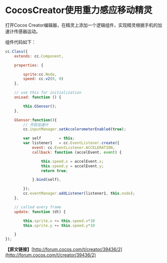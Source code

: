 # CocosCreator使用重力感应移动精灵

打开Cocos Creator编辑器，在精灵上添加一个逻辑组件，实现精灵根据手机的加速计传感器运动。

组件代码如下：

```js
cc.Class({
	extends: cc.Component,

	properties: {

		sprite:cc.Node,
		speed: cc.v2(0, 0)
	},

	// use this for initialization
	onLoad: function () {

		this.GSensor();
	},

	GSensor:function(){
		// 开启加速计
		cc.inputManager.setAccelerometerEnabled(true);

		var self 		= this;
		var listener1 	= cc.EventListener.create({
			event: cc.EventListener.ACCELERATION,
			callback: function (accelEvent, event) { 

				this.speed.x = accelEvent.x;
				this.speed.y = accelEvent.y;
				return true;

			}.bind(self),

		});
		cc.eventManager.addListener(listener1, this.node);
	},

	// called every frame
	update: function (dt) {

		this.sprite.x += this.speed.x*10
		this.sprite.y += this.speed.y*10

	}
});

``` 

**【原文链接】**[http://forum.cocos.com/t/creator/39436/2](http://forum.cocos.com/t/creator/39436/2)